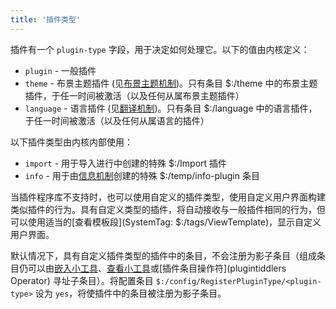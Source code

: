 ```yaml
---
title: '插件类型'
---
```


插件有一个 `plugin-type` 字段，用于决定如何处理它。以下的值由内核定义：

* `plugin` - 一般插件
* `theme` - 布景主题插件 (见[布景主题机制](ThemeMechanism))。只有条目 $:/theme 中的布景主题插件，于任一时间被激活（以及任何从属布景主题插件）
* `language` - 语言插件 (见[翻译机制](TranslationMechanism))。只有条目 $:/language 中的语言插件，于任一时间被激活（以及任何从属语言的插件）

以下插件类型由内核内部使用：

* `import` - 用于导入进行中创建的特殊 $:/Import 插件
* `info` - 用于由[信息机制](InfoMechanism)创建的特殊 $:/temp/info-plugin 条目

当插件程序库不支持时，也可以使用自定义的插件类型，使用自定义用户界面构建类似插件的行为。具有自定义类型的插件，将自动接收与一般插件相同的行为，但可以使用适当的[查看模板段](SystemTag: $:/tags/ViewTemplate)，显示自定义用户界面。

默认情况下，具有自定义插件类型的插件中的条目，不会注册为影子条目（组成条目仍可以由[嵌入小工具](TranscludeWidget)、[查看小工具](ViewWidget)或[插件条目操作符](plugintiddlers Operator) 寻址子条目）。将配置条目 `$:/config/RegisterPluginType/<plugin-type>` 设为 `yes`，将使插件中的条目被注册为影子条目。
